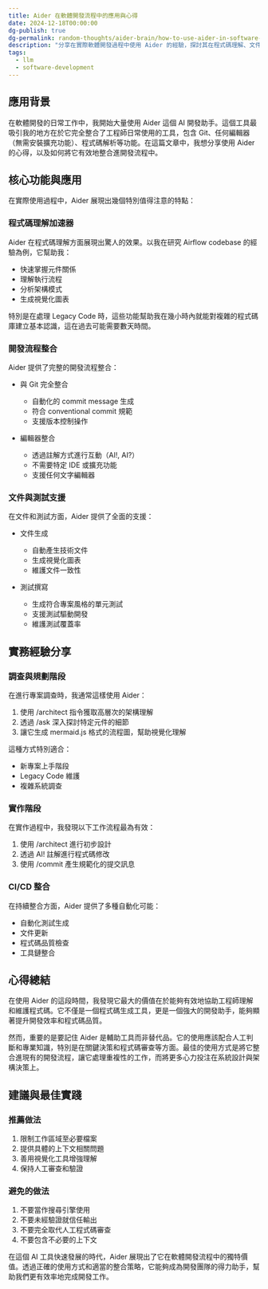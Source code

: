 ```yaml
---
title: Aider 在軟體開發流程中的應用與心得
date: 2024-12-18T00:00:00
dg-publish: true
dg-permalink: random-thoughts/aider-brain/how-to-use-aider-in-software-development
description: "分享在實際軟體開發過程中使用 Aider 的經驗，探討其在程式碼理解、文件生成、測試撰寫等面向的應用，以及如何有效地將其整合進開發流程"
tags:
  - llm
  - software-development
---
```


## 應用背景

在軟體開發的日常工作中，我開始大量使用 Aider 這個 AI 開發助手。這個工具最吸引我的地方在於它完全整合了工程師日常使用的工具，包含 Git、任何編輯器（無需安裝擴充功能）、程式碼解析等功能。在這篇文章中，我想分享使用 Aider 的心得，以及如何將它有效地整合進開發流程中。

## 核心功能與應用

在實際使用過程中，Aider 展現出幾個特別值得注意的特點：

### 程式碼理解加速器

Aider 在程式碼理解方面展現出驚人的效果。以我在研究 Airflow codebase 的經驗為例，它幫助我：

- 快速掌握元件關係
- 理解執行流程
- 分析架構模式
- 生成視覺化圖表

特別是在處理 Legacy Code 時，這些功能幫助我在幾小時內就能對複雜的程式碼庫建立基本認識，這在過去可能需要數天時間。

### 開發流程整合

Aider 提供了完整的開發流程整合：

- 與 Git 完全整合
  - 自動化的 commit message 生成
  - 符合 conventional commit 規範
  - 支援版本控制操作

- 編輯器整合
  - 透過註解方式進行互動（AI!, AI?）
  - 不需要特定 IDE 或擴充功能
  - 支援任何文字編輯器

### 文件與測試支援

在文件和測試方面，Aider 提供了全面的支援：

- 文件生成
  - 自動產生技術文件
  - 生成視覺化圖表
  - 維護文件一致性

- 測試撰寫
  - 生成符合專案風格的單元測試
  - 支援測試驅動開發
  - 維護測試覆蓋率

## 實務經驗分享

### 調查與規劃階段

在進行專案調查時，我通常這樣使用 Aider：

1. 使用 /architect 指令獲取高層次的架構理解
2. 透過 /ask 深入探討特定元件的細節
3. 讓它生成 mermaid.js 格式的流程圖，幫助視覺化理解

這種方式特別適合：
- 新專案上手階段
- Legacy Code 維護
- 複雜系統調查

### 實作階段

在實作過程中，我發現以下工作流程最為有效：

1. 使用 /architect 進行初步設計
2. 透過 AI! 註解進行程式碼修改
3. 使用 /commit 產生規範化的提交訊息

### CI/CD 整合

在持續整合方面，Aider 提供了多種自動化可能：

- 自動化測試生成
- 文件更新
- 程式碼品質檢查
- 工具鏈整合

## 心得總結

在使用 Aider 的這段時間，我發現它最大的價值在於能夠有效地協助工程師理解和維護程式碼。它不僅是一個程式碼生成工具，更是一個強大的開發助手，能夠顯著提升開發效率和程式碼品質。

然而，重要的是要記住 Aider 是輔助工具而非替代品。它的使用應該配合人工判斷和專業知識，特別是在關鍵決策和程式碼審查等方面。最佳的使用方式是將它整合進現有的開發流程，讓它處理重複性的工作，而將更多心力投注在系統設計與架構決策上。

## 建議與最佳實踐

### 推薦做法

1. 限制工作區域至必要檔案
2. 提供具體的上下文相關問題
3. 善用視覺化工具增強理解
4. 保持人工審查和驗證

### 避免的做法

1. 不要當作搜尋引擎使用
2. 不要未經驗證就信任輸出
3. 不要完全取代人工程式碼審查
4. 不要包含不必要的上下文

在這個 AI 工具快速發展的時代，Aider 展現出了它在軟體開發流程中的獨特價值。透過正確的使用方式和適當的整合策略，它能夠成為開發團隊的得力助手，幫助我們更有效率地完成開發工作。
